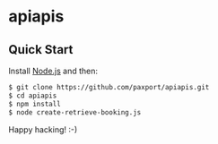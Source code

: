 apiapis
=======

## Quick Start

Install [Node.js](http://nodejs.org/) and then:

```sh
$ git clone https://github.com/paxport/apiapis.git
$ cd apiapis
$ npm install
$ node create-retrieve-booking.js
```

Happy hacking! :-)
